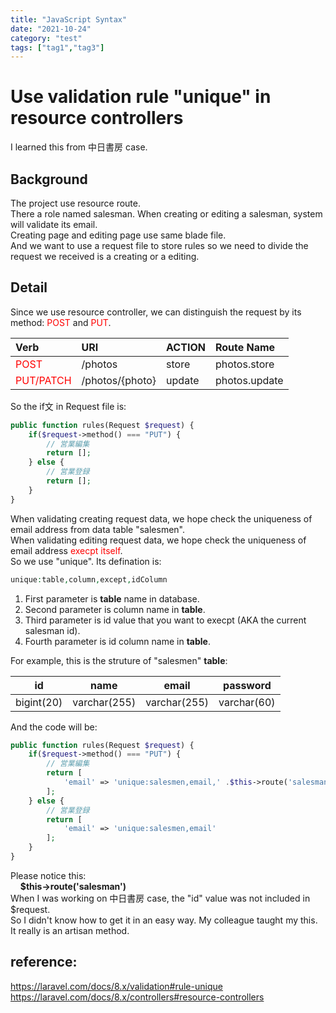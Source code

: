 ```yaml
---
title: "JavaScript Syntax"
date: "2021-10-24"
category: "test"
tags: ["tag1","tag3"]
---
```


# Use validation rule "unique" in resource controllers

I learned this from 中日書房 case.

## Background
The project use resource route.  
There a role named salesman. When creating or editing a salesman, system will validate its email.  
Creating page and editing page use same blade file.  
And we want to use a request file to store rules so we need to divide the request we received is a creating or a editing.  

## Detail
Since we use resource controller, we can distinguish the request by its method: <font color=red>POST</font> and <font color=red>PUT</font>.  

| Verb | URI | ACTION | Route Name |
| :----| :-- | :----- | :--------- |
| <font color=red>POST</font> | /photos | store | photos.store |
| <font color=red>PUT/PATCH</font> | /photos/{photo} | update | photos.update |

So the if文 in Request file is:

```PHP
public function rules(Request $request) {
    if($request->method() === "PUT") {
        // 営業編集
        return [];
    } else {
        // 営業登録
        return [];
    }
}
```

When validating creating request data, we hope check the uniqueness of email address from data table "salesmen".  
When validating editing request data, we hope check the uniqueness of email address <font color=red>execpt itself</font>.  
So we use "unique". Its defination is:

```PHP
unique:table,column,except,idColumn
```

1. First parameter is <b>table</b> name in database.  
2. Second parameter is column name in <b>table</b>.  
3. Third parameter is id value that you want to execpt (AKA the current salesman id).  
4. Fourth parameter is id column name in <b>table</b>.  

For example, this is the struture of "salesmen" <b>table</b>:  

| id | name | email | password |
| ---- | ---- | ---- | ---- |
| bigint(20) | varchar(255) | varchar(255) | varchar(60) |  

And the code will be:

```PHP
public function rules(Request $request) {
    if($request->method() === "PUT") {
        // 営業編集
        return [
            'email' => 'unique:salesmen,email,' .$this->route('salesman'). ',id'
        ];
    } else {
        // 営業登録
        return [
            'email' => 'unique:salesmen,email'
        ];
    }
}
```

Please notice this:  
&nbsp;&nbsp;&nbsp;&nbsp;<b>$this->route('salesman')</b>  
When I was working on 中日書房 case, the "id" value was not included in $request.  
So I didn't know how to get it in an easy way. My colleague taught my this. It really is an artisan method.

## reference:  
https://laravel.com/docs/8.x/validation#rule-unique  
https://laravel.com/docs/8.x/controllers#resource-controllers
